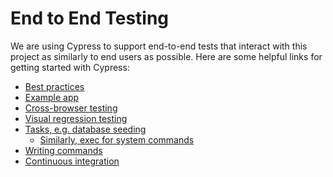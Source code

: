# End to End Testing

We are using Cypress to support end-to-end tests that interact with this project as
similarly to end users as possible. Here are some helpful links for getting started with
Cypress:

- [Best practices](https://docs.cypress.io/app/core-concepts/best-practices)
- [Example app](https://github.com/cypress-io/cypress-realworld-app)
- [Cross-browser testing](https://docs.cypress.io/app/guides/cross-browser-testing)
- [Visual regression testing](https://docs.cypress.io/app/tooling/visual-testing)
- [Tasks, e.g. database seeding](https://docs.cypress.io/api/commands/task#Seed-a-database)
  - [Similarly, exec for system commands](https://docs.cypress.io/api/commands/exec)
- [Writing commands](https://docs.cypress.io/api/cypress-api/custom-commands)
- [Continuous integration](https://docs.cypress.io/app/continuous-integration/overview)
